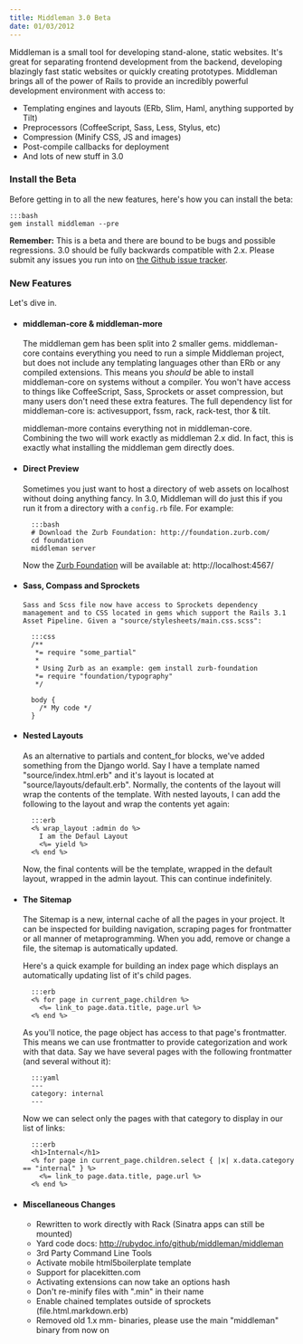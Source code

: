 ```yaml
---
title: Middleman 3.0 Beta
date: 01/03/2012
---
```


[the Github issue tracker]: https://github.com/middleman/middleman/issues
[Zurb Foundation]: http://foundation.zurb.com/

Middleman is a small tool for developing stand-alone, static websites. It's great for separating frontend development from the backend, developing blazingly fast static websites or quickly creating prototypes. Middleman brings all of the power of Rails to provide an incredibly powerful development environment with access to:

* Templating engines and layouts (ERb, Slim, Haml, anything supported by Tilt)
* Preprocessors (CoffeeScript, Sass, Less, Stylus, etc)
* Compression (Minify CSS, JS and images)
* Post-compile callbacks for deployment
* And lots of new stuff in 3.0

### Install the Beta

Before getting in to all the new features, here's how you can install the beta:

    :::bash
    gem install middleman --pre

__Remember:__ This is a beta and there are bound to be bugs and possible regressions. 3.0 should be fully backwards compatible with 2.x. Please submit any issues you run into on [the Github issue tracker].

### New Features

Let's dive in.

*   
    #### middleman-core & middleman-more
    
    The middleman gem has been split into 2 smaller gems. middleman-core contains everything you need to run a simple Middleman project, but does not include any templating languages other than ERb or any compiled extensions. This means you *should* be able to install middleman-core on systems without a compiler. You won't have access to things like CoffeeScript, Sass, Sprockets or asset compression, but many users don't need these extra features. The full dependency list for middleman-core is: activesupport, fssm, rack, rack-test, thor & tilt.

    middleman-more contains everything not in middleman-core. Combining the two will work exactly as middleman 2.x did. In fact, this is exactly what installing the middleman gem directly does.

*   
    #### Direct Preview
    
    Sometimes you just want to host a directory of web assets on localhost without doing anything fancy. In 3.0, Middleman will do just this if you run it from a directory with a `config.rb` file. For example: 

        :::bash
        # Download the Zurb Foundation: http://foundation.zurb.com/
        cd foundation
        middleman server

    Now the [Zurb Foundation] will be available at: http://localhost:4567/

*   
    #### Sass, Compass and Sprockets

      Sass and Scss file now have access to Sprockets dependency management and to CSS located in gems which support the Rails 3.1 Asset Pipeline. Given a "source/stylesheets/main.css.scss":

        :::css
        /**
         *= require "some_partial"
         *
         * Using Zurb as an example: gem install zurb-foundation
         *= require "foundation/typography"
         */
    
        body {
          /* My code */
        }

*   
    #### Nested Layouts

    As an alternative to partials and content_for blocks, we've added something from the Django world. Say I have a template named "source/index.html.erb" and it's layout is located at "source/layouts/default.erb". Normally, the contents of the layout will wrap the contents of the template. With nested layouts, I can add the following to the layout and wrap the contents yet again:

        :::erb
        <% wrap_layout :admin do %>
          I am the Defaul Layout
          <%= yield %>
        <% end %>

    Now, the final contents will be the template, wrapped in the default layout, wrapped in the admin layout. This can continue indefinitely.

*   
    #### The Sitemap

    The Sitemap is a new, internal cache of all the pages in your project. It can be inspected for building navigation, scraping pages for frontmatter or all manner of metaprogramming. When you add, remove or change a file, the sitemap is automatically updated.

    Here's a quick example for building an index page which displays an automatically updating list of it's child pages.

        :::erb
        <% for page in current_page.children %>
          <%= link_to page.data.title, page.url %>
        <% end %>

    As you'll notice, the page object has access to that page's frontmatter. This means we can use frontmatter to provide categorization and work with that data. Say we have several pages with the following frontmatter (and several without it):

        :::yaml
        ---
        category: internal
        ---

    Now we can select only the pages with that category to display in our list of links:

        :::erb
        <h1>Internal</h1>
        <% for page in current_page.children.select { |x| x.data.category == "internal" } %>
          <%= link_to page.data.title, page.url %>
        <% end %>

*   
    #### Miscellaneous Changes

    * Rewritten to work directly with Rack (Sinatra apps can still be mounted)
    * Yard code docs: http://rubydoc.info/github/middleman/middleman
    * 3rd Party Command Line Tools
    * Activate mobile html5boilerplate template
    * Support for placekitten.com
    * Activating extensions can now take an options hash
    * Don't re-minify files with ".min" in their name
    * Enable chained templates outside of sprockets (file.html.markdown.erb)
    * Removed old 1.x mm- binaries, please use the main "middleman" binary from now on